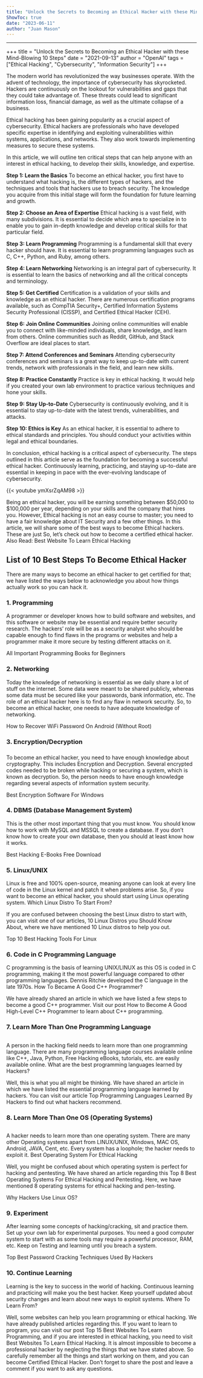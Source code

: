 ```yaml
---
title: "Unlock the Secrets to Becoming an Ethical Hacker with these Mind-Blowing 10 Steps"
ShowToc: true 
date: "2023-06-11"
author: "Juan Mason"
---
```

*****
+++ 
title = "Unlock the Secrets to Becoming an Ethical Hacker with these Mind-Blowing 10 Steps"
date = "2021-09-13"
author = "OpenAI"
tags = ["Ethical Hacking", "Cybersecurity", "Information Security"]
+++


The modern world has revolutionized the way businesses operate. With the advent of technology, the importance of cybersecurity has skyrocketed. Hackers are continuously on the lookout for vulnerabilities and gaps that they could take advantage of. These threats could lead to significant information loss, financial damage, as well as the ultimate collapse of a business.

Ethical hacking has been gaining popularity as a crucial aspect of cybersecurity. Ethical hackers are professionals who have developed specific expertise in identifying and exploiting vulnerabilities within systems, applications, and networks. They also work towards implementing measures to secure these systems.

In this article, we will outline ten critical steps that can help anyone with an interest in ethical hacking, to develop their skills, knowledge, and expertise.

**Step 1: Learn the Basics**
To become an ethical hacker, you first have to understand what hacking is, the different types of hackers, and the techniques and tools that hackers use to breach security. The knowledge you acquire from this initial stage will form the foundation for future learning and growth.

**Step 2: Choose an Area of Expertise**
Ethical hacking is a vast field, with many subdivisions. It is essential to decide which area to specialize in to enable you to gain in-depth knowledge and develop critical skills for that particular field.

**Step 3: Learn Programming**
Programming is a fundamental skill that every hacker should have. It is essential to learn programming languages such as C, C++, Python, and Ruby, among others.

**Step 4: Learn Networking**
Networking is an integral part of cybersecurity. It is essential to learn the basics of networking and all the critical concepts and terminology.

**Step 5: Get Certified**
Certification is a validation of your skills and knowledge as an ethical hacker. There are numerous certification programs available, such as CompTIA Security+, Certified Information Systems Security Professional (CISSP), and Certified Ethical Hacker (CEH).

**Step 6: Join Online Communities**
Joining online communities will enable you to connect with like-minded individuals, share knowledge, and learn from others. Online communities such as Reddit, GitHub, and Stack Overflow are ideal places to start.

**Step 7: Attend Conferences and Seminars**
Attending cybersecurity conferences and seminars is a great way to keep up-to-date with current trends, network with professionals in the field, and learn new skills.

**Step 8: Practice Constantly**
Practice is key in ethical hacking. It would help if you created your own lab environment to practice various techniques and hone your skills.

**Step 9: Stay Up-to-Date**
Cybersecurity is continuously evolving, and it is essential to stay up-to-date with the latest trends, vulnerabilities, and attacks.

**Step 10: Ethics is Key**
As an ethical hacker, it is essential to adhere to ethical standards and principles. You should conduct your activities within legal and ethical boundaries.

In conclusion, ethical hacking is a critical aspect of cybersecurity. The steps outlined in this article serve as the foundation for becoming a successful ethical hacker. Continuously learning, practicing, and staying up-to-date are essential in keeping in pace with the ever-evolving landscape of cybersecurity.

{{< youtube ymXsrZqAM98 >}} 



Being an ethical hacker, you will be earning something between $50,000 to $100,000 per year, depending on your skills and the company that hires you. However, Ethical hacking is not an easy course to master; you need to have a fair knowledge about IT Security and a few other things.
In this article, we will share some of the best ways to become Ethical hackers. These are just So, let’s check out how to become a certified ethical hacker.
Also Read: Best Website To Learn Ethical Hacking

 
## List of 10 Best Steps To Become Ethical Hacker


There are many ways to become an ethical hacker to get certified for that; we have listed the ways below to acknowledge you about how things actually work so you can hack it.

 
### 1. Programming


 A programmer or developer knows how to build software and websites, and this software or website may be essential and require better security research. The hackers’ role will be as a security analyst who should be capable enough to find flaws in the programs or websites and help a programmer make it more secure by testing different attacks on it.

 

All Important Programming Books for Beginners

 
### 2. Networking


 Today the knowledge of networking is essential as we daily share a lot of stuff on the internet. Some data were meant to be shared publicly, whereas some data must be secured like your passwords, bank information, etc. The role of an ethical hacker here is to find any flaw in network security. So, to become an ethical hacker, one needs to have adequate knowledge of networking.

 

How to Recover WiFi Password On Android (Without Root)

 
### 3. Encryption/Decryption
 
### 



To become an ethical hacker, you need to have enough knowledge about cryptography. This includes Encryption and Decryption. Several encrypted codes needed to be broken while hacking or securing a system, which is known as decryption. So, the person needs to have enough knowledge regarding several aspects of information system security.

 

Best Encryption Software For Windows

 
### 4. DBMS (Database Management System)


This is the other most important thing that you must know. You should know how to work with MySQL and MSSQL to create a database. If you don’t know how to create your own database, then you should at least know how it works.

 

Best Hacking E-Books Free Download

 
### 5. Linux/UNIX


Linux is free and 100% open-source, meaning anyone can look at every line of code in the Linux kernel and patch it when problems arise. So, if you want to become an ethical hacker, you should start using Linux operating system.
Which Linux Distro To Start From?

If you are confused between choosing the best Linux distro to start with, you can visit one of our articles, 10 Linux Distros you Should Know About, where we have mentioned 10 Linux distros to help you out.

 

Top 10 Best Hacking Tools For Linux

 
### 6. Code in C Programming Language



C programming is the basis of learning UNIX/LINUX as this OS is coded in C programming, making it the most powerful language compared to other programming languages. Dennis Ritchie developed the C language in the late 1970s.
How To Became A Good C++ Programmer? 

We have already shared an article in which we have listed a few steps to become a good C++ programmer. Visit our post How to Become A Good High-Level C++ Programmer to learn about C++ programming.

 
### 7. Learn More Than One Programming Language
 
## 


 A person in the hacking field needs to learn more than one programming language. There are many programming language courses available online like C++, Java, Python, Free Hacking eBooks, tutorials, etc. are easily available online.
What are the best programming languages learned by Hackers?

Well, this is what you all might be thinking. We have shared an article in which we have listed the essential programming language learned by hackers. You can visit our article Top Programming Languages Learned By Hackers to find out what hackers recommend.

 
### 8. Learn More Than One OS (Operating Systems)
 
## 


A hacker needs to learn more than one operating system. There are many other Operating systems apart from LINUX/UNIX, Windows, MAC OS, Android, JAVA, Cent, etc. Every system has a loophole; the hacker needs to exploit it.
Best Operating System For Ethical Hacking

Well, you might be confused about which operating system is perfect for hacking and pentesting. We have shared an article regarding this Top 8 Best Operating Systems For Ethical Hacking and Pentesting. Here, we have mentioned 8 operating systems for ethical hacking and pen-testing.

 

Why Hackers Use Linux OS?

 
### 9. Experiment



After learning some concepts of hacking/cracking, sit and practice them. Set up your own lab for experimental purposes. You need a good computer system to start with as some tools may require a powerful processor, RAM, etc. Keep on Testing and learning until you breach a system.

 

Top Best Password Cracking Techniques Used By Hackers

 
### 10. Continue Learning



Learning is the key to success in the world of hacking. Continuous learning and practicing will make you the best hacker. Keep yourself updated about security changes and learn about new ways to exploit systems.
Where To Learn From?

Well, some websites can help you learn programming or ethical hacking. We have already published articles regarding this. If you want to learn to program, you can visit our post Top 15 Best Websites To Learn Programming, and if you are interested in ethical hacking, you need to visit Best Websites To Learn Ethical Hacking.
It is almost impossible to become a professional hacker by neglecting the things that we have stated above. So carefully remember all the things and start working on them, and you can become Certified Ethical Hacker. Don’t forget to share the post and leave a comment if you want to ask any questions.




